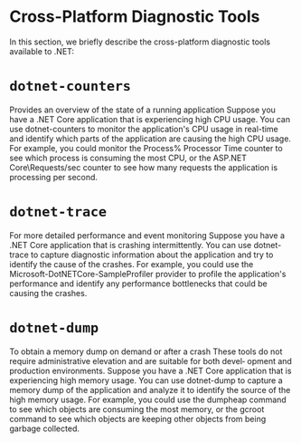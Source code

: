 # Cross-Platform Diagnostic Tools
In this section, we briefly describe the cross-platform diagnostic tools available to .NET:
# `dotnet-counters`
Provides an overview of the state of a running application
 Suppose you have a .NET Core application that is experiencing high CPU usage. You can use dotnet-counters to monitor the application's CPU usage in real-time and identify which parts of the application are causing the high CPU usage. For example, you could monitor the Process\% Processor Time counter to see which process is consuming the most CPU, or the ASP.NET Core\Requests/sec counter to see how many requests the application is processing per second.
 

# `dotnet-trace`
For more detailed performance and event monitoring
Suppose you have a .NET Core application that is crashing intermittently. You can use dotnet-trace to capture diagnostic information about the application and try to identify the cause of the crashes. For example, you could use the Microsoft-DotNETCore-SampleProfiler provider to profile the application's performance and identify any performance bottlenecks that could be causing the crashes.
# `dotnet-dump`
To obtain a memory dump on demand or after a crash
These tools do not require administrative elevation and are suitable for both devel‐ opment and production environments.
Suppose you have a .NET Core application that is experiencing high memory usage. You can use dotnet-dump to capture a memory dump of the application and analyze it to identify the source of the high memory usage. For example, you could use the dumpheap command to see which objects are consuming the most memory, or the gcroot command to see which objects are keeping other objects from being garbage collected.